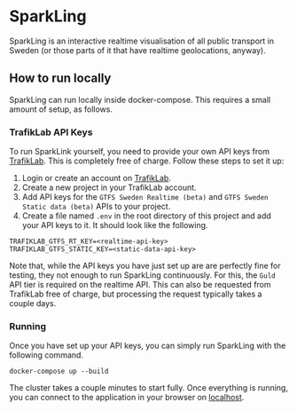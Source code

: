 # SparkLing

SparkLing is an interactive realtime visualisation of all public transport in Sweden (or those parts of it that have realtime geolocations, anyway).

## How to run locally
SparkLing can run locally inside docker-compose.
This requires a small amount of setup, as follows.

### TrafikLab API Keys
To run SparkLink yourself, you need to provide your own API keys from [TrafikLab](https://www.trafiklab.se/).
This is completely free of charge. Follow these steps to set it up:

1. Login or create an account on [TrafikLab](https://www.trafiklab.se/).
2. Create a new project in your TrafikLab account.
3. Add API keys for the `GTFS Sweden Realtime (beta)` and `GTFS Sweden Static data (beta)` APIs to your project.
4. Create a file named `.env` in the root directory of this project and add your API keys to it. It should look like the following.

```
TRAFIKLAB_GTFS_RT_KEY=<realtime-api-key>
TRAFIKLAB_GTFS_STATIC_KEY=<static-data-api-key>
```
Note that, while the API keys you have just set up are are perfectly fine for testing, they not enough to run SparkLing continuously.
For this, the `Guld` API tier is required on the realtime API. This can also be requested from TrafikLab free of charge, but processing
the request typically takes a couple days.

### Running
Once you have set up your API keys, you can simply run SparkLing with the following command.
```
docker-compose up --build
```
The cluster takes a couple minutes to start fully.
Once everything is running, you can connect to the application in your browser on [localhost](http://localhost:80).

